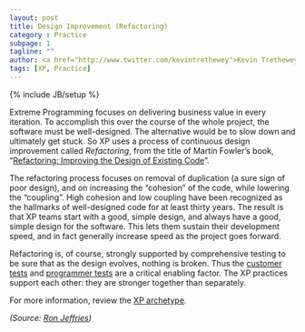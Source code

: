 ```yaml
---
layout: post
title: Design Improvement (Refactoring)
category : Practice
subpage: 1
tagline: ""
author: <a href="http://www.twitter.com/kevintrethewey">Kevin Trethewey</a>
tags: [XP, Practice]
---
```

{% include JB/setup %}

Extreme Programming focuses on delivering business value in every iteration. To accomplish this over the course of the whole project, the software must be well-designed. The alternative would be to slow down and ultimately get stuck. So XP uses a process of continuous design improvement called *Refactoring*, from the title of Martin Fowler’s book, “[Refactoring: Improving the Design of Existing Code](http://www.amazon.com/exec/obidos/ASIN/0201485672/armaties)”.

The refactoring process focuses on removal of duplication (a sure sign of poor design), and on increasing the “cohesion” of the code, while lowering the “coupling”. High cohesion and low coupling have been recognized as the hallmarks of well-designed code for at least thirty years. The result is that XP teams start with a good, simple design, and always have a good, simple design for the software. This lets them sustain their development speed, and in fact generally increase speed as the project goes forward.

Refactoring is, of course, strongly supported by comprehensive testing to be sure that as the design evolves, nothing is broken. Thus the [customer tests](/practice/CustomerTests) and [programmer tests](/practice/TDD) are a critical enabling factor. The XP practices support each other: they are stronger together than separately.

For more information, review the [XP archetype](/archetype/XP).

*(Source: [Ron Jeffries](http://ronjeffries.com/xprog/what-is-extreme-programming))*
